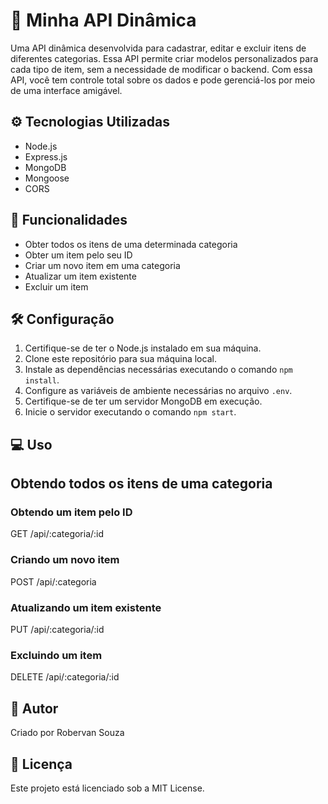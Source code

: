 
# 🚀 Minha API Dinâmica

Uma API dinâmica desenvolvida para cadastrar, editar e excluir itens de diferentes categorias. Essa API permite criar modelos personalizados para cada tipo de item, sem a necessidade de modificar o backend. Com essa API, você tem controle total sobre os dados e pode gerenciá-los por meio de uma interface amigável.

## ⚙️ Tecnologias Utilizadas

- Node.js
- Express.js
- MongoDB 
- Mongoose 
- CORS 

## 🔧 Funcionalidades

- Obter todos os itens de uma determinada categoria
- Obter um item pelo seu ID
- Criar um novo item em uma categoria
- Atualizar um item existente
- Excluir um item

## 🛠️ Configuração

1. Certifique-se de ter o Node.js instalado em sua máquina.
2. Clone este repositório para sua máquina local.
3. Instale as dependências necessárias executando o comando `npm install`.
4. Configure as variáveis de ambiente necessárias no arquivo `.env`.
5. Certifique-se de ter um servidor MongoDB em execução.
6. Inicie o servidor executando o comando `npm start`.

## 💻 Uso

## Obtendo todos os itens de uma categoria

### Obtendo um item pelo ID
GET /api/:categoria/:id
### Criando um novo item

POST /api/:categoria

### Atualizando um item existente

PUT /api/:categoria/:id

### Excluindo um item

DELETE /api/:categoria/:id

## 👤 Autor
Criado por Robervan Souza

## 📝 Licença
Este projeto está licenciado sob a MIT License.
